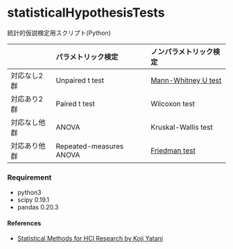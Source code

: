 # statisticalHypothesisTests
統計的仮説検定用スクリプト(Python)  


|            | パラメトリック検定 | ノンパラメトリック検定 |
|:-----------|:------------|:------------|
|対応なし2群| Unpaired t test| [Mann-Whitney U test](https://github.com/Wotipati/statisticalHypothesisTests/tree/master/Mann-Whitney-U-test)|
|対応あり2群| Paired t test | Wilcoxon test|
|対応なし他群| ANOVA | Kruskal-Wallis test |
|対応あり他群| Repeated-measures ANOVA | [Friedman test](https://github.com/Wotipati/statisticalHypothesisTests/tree/master/Friedman-test) |


### Requirement
- python3
- scipy 0.19.1
- pandas 0.20.3

#### References
- [Statistical Methods for HCI Research by Koji Yatani](http://yatani.jp/teaching/doku.php?id=hcistats:start)
